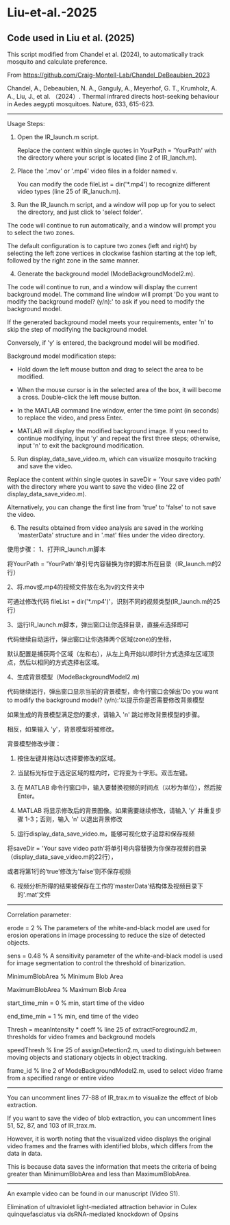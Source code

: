 # Liu-et-al.-2025
Code used in Liu et al. (2025)
--------------------------------------------
This script modified from Chandel et al. (2024), to automatically track mosquito and calculate preference.

From https://github.com/Craig-Montell-Lab/Chandel_DeBeaubien_2023

Chandel, A., Debeaubien, N. A., Ganguly, A., Meyerhof, G. T., Krumholz, A. A., Liu, J., et al. （2024）. Thermal infrared directs host-seeking behaviour in Aedes aegypti mosquitoes. Nature, 633, 615-623.

--------------------------------------------
Usage Steps:
1. Open the IR_launch.m script.

   Replace the content within single quotes in YourPath = 'YourPath' with the directory where your script is located (line 2 of IR_lanch.m).

2. Place the '.mov' or '.mp4' video files in a folder named v.

   You can modify the code fileList = dir('*.mp4') to recognize different video types (line 25 of IR_lanuch.m).

3. Run the IR_launch.m script, and a window will pop up for you to select the directory, and just click to 'select folder'.
   
The code will continue to run automatically, and a window will prompt you to select the two zones.

The default configuration is to capture two zones (left and right) by selecting the left zone vertices in clockwise fashion starting at the top left, followed by the right zone in the same manner.

4. Generate the background model (ModeBackgroundModel2.m).
   
The code will continue to run, and a window will display the current background model. The command line window will prompt 'Do you want to modify the background model? (y/n):' to ask if you need to modify the background model.

If the generated background model meets your requirements, enter 'n' to skip the step of modifying the background model. 

Conversely, if 'y' is entered, the background model will be modified.

Background model modification steps:

- Hold down the left mouse button and drag to select the area to be modified.

- When the mouse cursor is in the selected area of the box, it will become a cross. Double-click the left mouse button.

- In the MATLAB command line window, enter the time point (in seconds) to replace the video, and press Enter.

- MATLAB will display the modified background image. If you need to continue modifying, input 'y' and repeat the first three steps; otherwise, input 'n' to exit the background modification.

5. Run display_data_save_video.m, which can visualize mosquito tracking and save the video.
   
Replace the content within single quotes in saveDir = 'Your save video path' with the directory where you want to save the video (line 22 of display_data_save_video.m). 

Alternatively, you can change the first line from 'true' to 'false' to not save the video.

6. The results obtained from video analysis are saved in the working 'masterData' structure and in '.mat' files under the video directory.

使用步骤：
1、打开IR_launch.m脚本

将YourPath = 'YourPath'单引号内容替换为你的脚本所在目录（IR_launch.m的2行）

2、将.mov或.mp4的视频文件放在名为v的文件夹中

可通过修改代码 fileList = dir('*.mp4')'，识别不同的视频类型(IR_launch.m的25行）

3、运行IR_launch.m脚本，弹出窗口让你选择目录，直接点选择即可

代码继续自动运行，弹出窗口让你选择两个区域(zone)的坐标，

默认配置是捕获两个区域（左和右），从左上角开始以顺时针方式选择左区域顶点，然后以相同的方式选择右区域。

4、生成背景模型（ModeBackgroundModel2.m)

代码继续运行，弹出窗口显示当前的背景模型，命令行窗口会弹出'Do you want to modify the background model? (y/n):'以提示你是否需要修改背景模型

如果生成的背景模型满足您的要求，请输入 'n' 跳过修改背景模型的步骤。

相反，如果输入 'y'，背景模型将被修改。

背景模型修改步骤：

1. 按住左键并拖动以选择要修改的区域。
   
2. 当鼠标光标位于选定区域的框内时，它将变为十字形。双击左键。
   
3. 在 MATLAB 命令行窗口中，输入要替换视频的时间点（以秒为单位），然后按 Enter。
   
4. MATLAB 将显示修改后的背景图像。如果需要继续修改，请输入 'y' 并重复步骤 1-3；否则，输入 'n' 以退出背景修改
   
5. 运行display_data_save_video.m，能够可视化蚊子追踪和保存视频

将saveDir = 'Your save video path'将单引号内容替换为你保存视频的目录（display_data_save_video.m的22行），

或者将第1行的‘true’修改为'false'则不保存视频

6. 视频分析所得的结果被保存在工作的'masterData'结构体及视频目录下的'.mat'文件
--------------------------------------------
Correlation parameter:

erode = 2 % The parameters of the white-and-black model are used for erosion operations in image processing to reduce the size of detected objects.

sens = 0.48 % A sensitivity parameter of the white-and-black model is used for image segmentation to control the threshold of binarization. 

MinimumBlobArea % Minimum Blob Area     

MaximumBlobArea % Maximum Blob Area

start_time_min = 0 % min, start time of the video

end_time_min = 1 % min, end time of the video

Thresh = meanIntensity * coeff % line 25 of extractForeground2.m, thresholds for video frames and background models

speedThresh % line 25 of assignDetection2.m, used to distinguish between moving objects and stationary objects in object tracking.

frame_id % line 2 of ModeBackgroundModel2.m, used to select video frame from a specified range or entire video

--------------------------------------------

You can uncomment lines 77-88 of IR_trax.m to visualize the effect of blob extraction.

If you want to save the video of blob extraction, you can uncomment lines 51, 52, 87, and 103 of IR_trax.m. 

However, it is worth noting that the visualized video displays the original video frames and the frames with identified blobs, which differs from the data in data. 

This is because data saves the information that meets the criteria of being greater than MinimumBlobArea and less than MaximumBlobArea.

--------------------------------------------
An example video can be found in our manuscript (Video S1).

Elimination of ultraviolet light-mediated attraction behavior in Culex quinquefasciatus via dsRNA-mediated knockdown of Opsins
